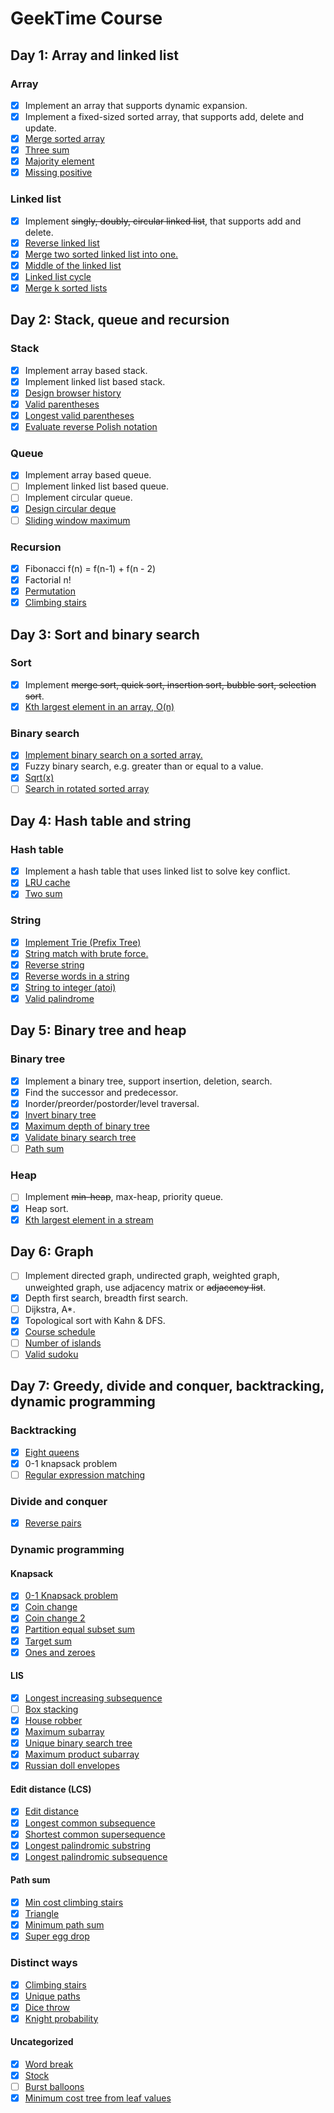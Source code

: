 # GeekTime Course

## Day 1: Array and linked list

### Array

- [x] Implement an array that supports dynamic expansion.
- [x] Implement a fixed-sized sorted array, that supports add, delete and update.
- [x] [Merge sorted array](https://leetcode.com/problems/merge-sorted-array/)
- [x] [Three sum](https://leetcode.com/problems/3sum/)
- [x] [Majority element](https://leetcode.com/problems/majority-element/)
- [x] [Missing positive](https://leetcode.com/problems/first-missing-positive/)

### Linked list

- [x] Implement ~~singly, doubly, circular linked list~~, that supports add and delete.
- [x] [Reverse linked list](https://leetcode.com/problems/reverse-linked-list/)
- [x] [Merge two sorted linked list into one.](https://leetcode.com/problems/merge-two-sorted-lists/)
- [x] [Middle of the linked list](https://leetcode.com/problems/middle-of-the-linked-list/)
- [x] [Linked list cycle](https://leetcode.com/problems/linked-list-cycle/)
- [x] [Merge k sorted lists](https://leetcode.com/problems/merge-k-sorted-lists/)

## Day 2: Stack, queue and recursion

### Stack

- [x] Implement array based stack.
- [x] Implement linked list based stack.
- [x] [Design browser history](https://leetcode.com/problems/design-browser-history/)
- [x] [Valid parentheses](https://leetcode.com/problems/valid-parentheses/)
- [x] [Longest valid parentheses](https://leetcode.com/problems/longest-valid-parentheses/)
- [x] [Evaluate reverse Polish notation](https://leetcode.com/problems/evaluate-reverse-polish-notation/)

### Queue

- [x] Implement array based queue.
- [ ] Implement linked list based queue.
- [ ] Implement circular queue.
- [x] [Design circular deque](https://leetcode.com/problems/design-circular-deque/)
- [ ] [Sliding window maximum](https://leetcode.com/problems/sliding-window-maximum/)

### Recursion

- [x] Fibonacci f(n) = f(n-1) + f(n - 2)
- [x] Factorial n!
- [x] [Permutation](https://leetcode.com/problems/permutations/)
- [x] [Climbing stairs](https://leetcode.com/problems/climbing-stairs/)

## Day 3: Sort and binary search

### Sort

- [x] Implement ~~merge sort, quick sort, insertion sort, bubble sort, selection sort~~.
- [x] [Kth largest element in an array, O(n)](https://leetcode.com/problems/kth-largest-element-in-an-array/)

### Binary search

- [x] [Implement binary search on a sorted array.](https://leetcode.com/problems/binary-search/)
- [x] Fuzzy binary search, e.g. greater than or equal to a value.
- [x] [Sqrt(x)](https://leetcode.com/problems/sqrtx/)
- [ ] [Search in rotated sorted array](https://leetcode.com/problems/search-in-rotated-sorted-array/)

## Day 4: Hash table and string

### Hash table

- [x] Implement a hash table that uses linked list to solve key conflict.
- [x] [LRU cache](https://leetcode.com/problems/lru-cache/)
- [x] [Two sum](https://leetcode.com/problems/two-sum/)

### String

- [x] [Implement Trie (Prefix Tree)](https://leetcode.com/problems/implement-trie-prefix-tree/)
- [x] [String match with brute force.](https://leetcode.com/problems/implement-strstr/)
- [x] [Reverse string](https://leetcode.com/problems/reverse-string/)
- [x] [Reverse words in a string](https://leetcode.com/problems/reverse-words-in-a-string/)
- [x] [String to integer (atoi)](https://leetcode.com/problems/string-to-integer-atoi/)
- [x] [Valid palindrome](https://leetcode.com/problems/valid-palindrome/)

## Day 5: Binary tree and heap

### Binary tree

- [x] Implement a binary tree, support insertion, deletion, search.
- [x] Find the successor and predecessor.
- [x] Inorder/preorder/postorder/level traversal.
- [x] [Invert binary tree](https://leetcode.com/problems/invert-binary-tree/)
- [x] [Maximum depth of binary tree](https://leetcode.com/problems/maximum-depth-of-binary-tree/)
- [x] [Validate binary search tree](https://leetcode.com/problems/validate-binary-search-tree/)
- [ ] [Path sum](https://leetcode.com/problems/path-sum/)

### Heap

- [ ] Implement ~~min-heap~~, max-heap, priority queue.
- [x] Heap sort.
- [x] [Kth largest element in a stream](https://leetcode.com/problems/kth-largest-element-in-a-stream/)

## Day 6: Graph

- [ ] Implement directed graph, undirected graph, weighted graph, unweighted graph, use adjacency matrix or ~~adjacency list~~.
- [x] Depth first search, breadth first search.
- [ ] Dijkstra, A\*.
- [x] Topological sort with Kahn & DFS.
- [x] [Course schedule](https://leetcode.com/problems/course-schedule/)
- [ ] [Number of islands](https://leetcode.com/problems/number-of-islands/)
- [ ] [Valid sudoku](https://leetcode.com/problems/valid-sudoku/)

## Day 7: Greedy, divide and conquer, backtracking, dynamic programming

### Backtracking

- [x] [Eight queens](https://leetcode.com/problems/n-queens/)
- [x] 0-1 knapsack problem
- [ ] [Regular expression matching](https://leetcode.com/problems/regular-expression-matching/)

### Divide and conquer

- [x] [Reverse pairs](https://leetcode.com/problems/reverse-pairs/)

### Dynamic programming

#### Knapsack

- [x] [0-1 Knapsack problem](https://www.geeksforgeeks.org/0-1-knapsack-problem-dp-10/)
- [x] [Coin change](https://leetcode.com/problems/coin-change/)
- [x] [Coin change 2](https://leetcode.com/problems/coin-change-ii/)
- [x] [Partition equal subset sum](https://leetcode.com/problems/partition-equal-subset-sum/)
- [x] [Target sum](https://leetcode.com/problems/target-sum/)
- [x] [Ones and zeroes](https://leetcode.com/problems/ones-and-zeroes/)

#### LIS

- [x] [Longest increasing subsequence](https://leetcode.com/problems/longest-increasing-subsequence/)
- [ ] [Box stacking](https://leetcode.com/problems/maximum-height-by-stacking-cuboids/)
- [x] [House robber](https://leetcode.com/problems/house-robber/)
- [x] [Maximum subarray](https://leetcode.com/problems/maximum-subarray/)
- [x] [Unique binary search tree](https://leetcode.com/problems/unique-binary-search-trees/)
- [x] [Maximum product subarray](https://leetcode.com/problems/maximum-product-subarray/)
- [x] [Russian doll envelopes](https://leetcode.com/problems/russian-doll-envelopes/)

#### Edit distance (LCS)

- [x] [Edit distance](https://leetcode.com/problems/edit-distance/)
- [x] [Longest common subsequence](https://leetcode.com/problems/longest-common-subsequence/)
- [x] [Shortest common supersequence](https://leetcode.com/problems/shortest-common-supersequence/)
- [x] [Longest palindromic substring](https://leetcode.com/problems/longest-palindromic-substring/)
- [x] [Longest palindromic subsequence](https://leetcode.com/problems/longest-palindromic-subsequence/)

#### Path sum

- [x] [Min cost climbing stairs](https://leetcode.com/problems/min-cost-climbing-stairs/)
- [x] [Triangle](https://leetcode.com/problems/triangle/)
- [x] [Minimum path sum](https://leetcode.com/problems/minimum-path-sum/)
- [x] [Super egg drop](https://leetcode.com/problems/super-egg-drop/)

### Distinct ways

- [x] [Climbing stairs](https://leetcode.com/problems/climbing-stairs/)
- [x] [Unique paths](https://leetcode.com/problems/unique-paths/)
- [x] [Dice throw](https://leetcode.com/problems/number-of-dice-rolls-with-target-sum/)
- [x] [Knight probability](https://leetcode.com/problems/knight-probability-in-chessboard/)

#### Uncategorized
- [x] [Word break](https://leetcode.com/problems/word-break/)
- [x] [Stock](https://leetcode.com/problems/best-time-to-buy-and-sell-stock/)
- [ ] [Burst balloons](https://leetcode.com/problems/burst-balloons/)
- [x] [Minimum cost tree from leaf values](https://leetcode.com/problems/minimum-cost-tree-from-leaf-values/)
